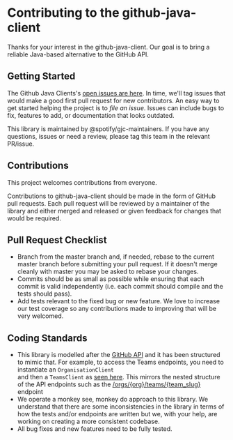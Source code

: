 # Contributing to the github-java-client

Thanks for your interest in the github-java-client. Our goal is to bring a reliable Java-based 
alternative to the GitHub API.

## Getting Started

The Github Java Clients's [open issues are here](https://github.com/github-java-client/github-java-client/issues). 
In time, we'll tag issues that would make a good first pull request for new contributors. An easy 
way to get started helping the project is to *file an issue*. Issues can include bugs to fix, 
features to add, or documentation that looks outdated.

This library is maintained by @spotify/gjc-maintainers. If you have any questions, issues or need a 
review, please tag this team in the relevant PR/issue.

## Contributions

This project welcomes contributions from everyone.

Contributions to github-java-client should be made in the form of GitHub pull requests. Each pull 
request will be reviewed by a maintainer of the library and either merged and released or given 
feedback for changes that would be required.

## Pull Request Checklist

- Branch from the master branch and, if needed, rebase to the current master branch before 
  submitting your pull request. If it doesn't merge cleanly with master you may be asked to rebase 
  your changes.
- Commits should be as small as possible while ensuring that each commit is valid independently
  (i.e. each commit should compile and the tests should pass).
- Add tests relevant to the fixed bug or new feature. We love to increase our test coverage so any 
  contributions made to improving that will be very welcomed.

## Coding Standards

- This library is modelled after the [GitHub API](https://docs.github.com/en/rest?apiVersion=2022-11-28) and it has been structured to mimic that. 
  For example, to access the Teams endpoints, you need to instantiate an `OrganisationClient`  
  and then a `TeamsClient` as [seen here](./src/main/java/com/spotify/github/v3/clients/OrganisationClient.java). This mirrors the nested structure of the API endpoints such as the 
  [/orgs/{org}/teams/{team_slug}](https://docs.github.com/en/rest/teams/teams?apiVersion=2022-11-28#list-teams) endpoint
- We operate a monkey see, monkey do approach to this library. We understand that there are some inconsistencies in the library 
  in terms of how the tests and/or endpoints are written but we, with your help, are working on creating a more consistent codebase.
- All bug fixes and new features need to be fully tested.